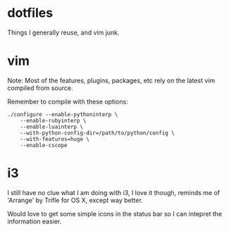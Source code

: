 dotfiles
========

Things I generally reuse, and vim junk.

vim
===

Note: Most of the features, plugins, packages, etc rely on the latest vim compiled from source.

Remember to compile with these options:

```
./configure --enable-pythoninterp \
	--enable-rubyinterp \
	--enable-luainterp \
	--with-python-config-dir=/path/to/python/config \
	--with-features=huge \
	--enable-cscope
```

i3
==

I still have no clue what I am doing with i3, I love it though, reminds me of 'Arrange' by Trifle for OS X, except way better.

Would love to get some simple icons in the status bar so I can intepret the information easier.
